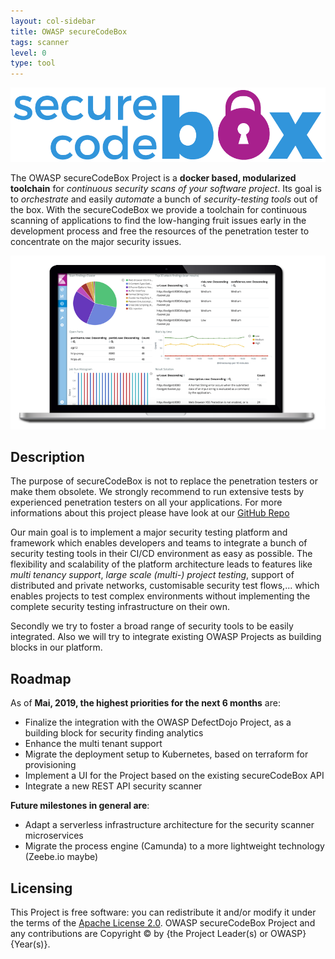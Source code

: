 ```yaml
---
layout: col-sidebar
title: OWASP secureCodeBox
tags: scanner
level: 0
type: tool
---
```


![logo](assets/images/logo.png "Logo secureCodeBox") 

The OWASP secureCodeBox Project is a **docker based, modularized toolchain** for _continuous security scans of your software project_. Its goal is to _orchestrate_ and easily _automate_ a bunch of _security-testing tools_ out of the box. With the secureCodeBox we provide a toolchain for continuous scanning of applications to find the low-hanging fruit issues early in the development process and free the resources of the penetration tester to concentrate on the major security issues.

![laptop with dashboard](assets/images/laptop_with_dashboard.png "Example dashboard") 

## Description

The purpose of secureCodeBox is not to replace the penetration testers or make them obsolete. We strongly recommend to run extensive tests by experienced penetration testers on all your applications. For more informations about this project please have look at our [GitHub Repo](https://github.com/secureCodeBox/secureCodeBox)
    
Our main goal is to implement a major security testing platform and framework which enables developers and teams to integrate a bunch of security testing tools in their CI/CD environment as easy as possible. The flexibility and scalability of the platform architecture leads to features like _multi tenancy support_, _large scale (multi-) project testing_, support of distributed and private networks, customisable security test flows,... which enables projects to test complex environments without implementing the complete security testing infrastructure on their own.

Secondly we try to foster a broad range of security tools to be easily integrated. Also we will try to integrate existing OWASP Projects as building blocks in our platform.

## Roadmap 

As of **Mai, 2019, the highest priorities for the next 6 months** are:

- Finalize the integration with the OWASP DefectDojo Project, as a building block for security finding analytics
- Enhance the multi tenant support
- Migrate the deployment setup to Kubernetes, based on terraform for provisioning
- Implement a UI for the Project based on the existing secureCodeBox API
- Integrate a new REST API security scanner

**Future milestones in general are**:

- Adapt a serverless infrastructure architecture for the security scanner microservices
- Migrate the process engine (Camunda) to a more lightweight technology (Zeebe.io maybe)

## Licensing

This Project is free software: you can redistribute it and/or modify it under the terms of the [Apache License 2.0](https://github.com/secureCodeBox/secureCodeBox/blob/master/LICENSE). OWASP secureCodeBox Project and any contributions are Copyright © by {the Project Leader(s) or OWASP} {Year(s)}.
